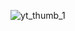 ![yt_thumb_1](https://github.com/abdulhaseeb456/glass-effect-with-css/assets/99570180/16fc8dcf-146e-4ea3-b131-7b4b4bac1680)
